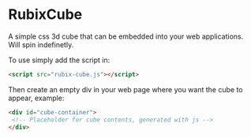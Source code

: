 RubixCube
=====

A simple css 3d cube that can be embedded into your web applications. Will spin indefinetly. 

To use simply add the script in:

```html
<script src="rubix-cube.js"></script>
```
Then create an empty div in your web page where you want the cube to appear, example:
```html
<div id="cube-container">
 <!-- Placeholder for cube contents, generated with js -->
</div>
```